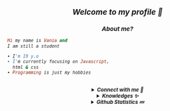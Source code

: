 <h2 align="center"><i><small>Welcome to my profile 👀</h2>
<h3 align="center">About me?</h3>

```rb
Hi my name is Vania and
I am still a student

• I'm 19 y.o
• I'm currently focusing on Javascript,
  html & css
• Programming is just my hobbies
```
<br>
<details align="center"><summary><b>Connect with me 👋</b></summary><br>
<p align="center">
  <a href="https://instagram.com/xnia7" target="_blank">
    <img src="https://img.shields.io/badge/instagram-%23E4405F.svg?&style=for-the-badge&logo=instagram&logoColor=white&color=071A2C" alt="Instagram"/>
  </a>
  <a href="https://youtube.com/xnia7" target="_blank">
    <img src="https://img.shields.io/badge/youtube-%2312100E.svg?&style=for-the-badge&logo=youtube&logoColor=white&color=071A2C" alt="YouTube"/>
  </a>
</p>
<p align="center">
<a href="https://facebook.com/azyansahxd" target="_blank">
    <img src="https://img.shields.io/badge/facebook-%2312100E.svg?&style=for-the-badge&logo=facebook&logoColor=white&color=071A2C" alt="Facebook"/>
  </a>
</p>
</details>

<details align="center"><summary><b>Knowledges ✨</b></summary><br>

<p align="center">
  <img alt="html" src="https://img.shields.io/badge/HTML-e34c26?style=for-the-badge&logo=html5&logoColor=white">
  <img alt="css" src="https://img.shields.io/badge/CSS-00000?style=for-the-badge&logo=css3">
  <img alt="javascript" src="https://img.shields.io/badge/JavaScript-000000?style=for-the-badge&logo=javascript">
  <img alt="python" src="https://img.shields.io/badge/Python-000000?style=for-the-badge&logo=python">
  <img alt="php" src="https://img.shields.io/badge/PHP-000000?style=for-the-badge&logo=php">
</p>
</details>

<details align="center"><summary><b>Github Statistics 💤</b></summary><br>
  
<div align="center">
<a href="Azyansah"><img src="https://komarev.com/ghpvc/?username=Azyansah&label=Total%20Profile%20Visitor&color=071A2C&style=for-the-badge" alt="Azyansah" /></a>
<br>
<a href="https://github.com/fckvania"><img src="https://github-readme-stats.vercel.app/api?username=Azyansah&bg_color=071A2C&title_color=fff&text_color=fff&icon_color=fff&hide_border=true&show_icons=true" /></>
<a href="https://github.com/fckvania"><img src="https://github-readme-stats.vercel.app/api/top-langs?username=Azyansah&bg_color=071A2C&title_color=fff&text_color=fff&hide_border=true&show_icons=true&layout=compact" /></a>
<img src="https://github-readme-streak-stats.herokuapp.com/?user=Azyansah&bg_color=071A2C" />
<a href="https://github.com/fckvania/github-profile-trophy"><img src="https://github-profile-trophy.vercel.app/?username=Azyansah&theme=onedark" /></a>
</div>
</details>
